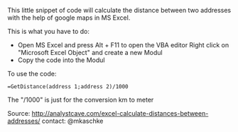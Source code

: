 This little snippet of code will calculate the distance between two addresses with the help of google maps in MS Excel.

This is what you have to do: 

* Open MS Excel and press Alt + F11 to open the VBA editor Right click on "Microsoft Excel Object" and create  a new Modul
* Copy the code into the Modul

To use the code:  
```
=GetDistance(address 1;address 2)/1000
```
The "/1000" is just for the conversion km to meter

Source: http://analystcave.com/excel-calculate-distances-between-addresses/
contact: @mkaschke
